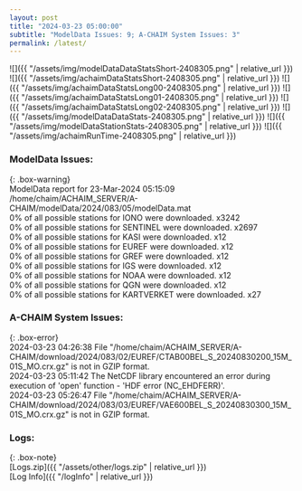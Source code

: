 ```yaml
---
layout: post
title: "2024-03-23 05:00:00"
subtitle: "ModelData Issues: 9; A-CHAIM System Issues: 3"
permalink: /latest/
---
```


![]({{ "/assets/img/modelDataDataStatsShort-2408305.png" | relative_url }})
![]({{ "/assets/img/achaimDataStatsShort-2408305.png" | relative_url }})
![]({{ "/assets/img/achaimDataStatsLong00-2408305.png" | relative_url }})
![]({{ "/assets/img/achaimDataStatsLong01-2408305.png" | relative_url }})
![]({{ "/assets/img/achaimDataStatsLong02-2408305.png" | relative_url }})
![]({{ "/assets/img/modelDataDataStats-2408305.png" | relative_url }})
![]({{ "/assets/img/modelDataStationStats-2408305.png" | relative_url }})
![]({{ "/assets/img/achaimRunTime-2408305.png" | relative_url }})


### ModelData Issues:  
  
{: .box-warning}  
 ModelData report for 23-Mar-2024 05:15:09   
 /home/chaim/ACHAIM_SERVER/A-CHAIM/modelData/2024/083/05/modelData.mat   
 0% of all possible stations for IONO were downloaded. x3242   
 0% of all possible stations for SENTINEL were downloaded. x2697   
 0% of all possible stations for KASI were downloaded. x12   
 0% of all possible stations for EUREF were downloaded. x12   
 0% of all possible stations for GREF were downloaded. x12   
 0% of all possible stations for IGS were downloaded. x12   
 0% of all possible stations for NOAA were downloaded. x12   
 0% of all possible stations for QGN were downloaded. x12   
 0% of all possible stations for KARTVERKET were downloaded. x27   
  
### A-CHAIM System Issues:  
  
{: .box-error}  
2024-03-23 04:26:38 File "/home/chaim/ACHAIM_SERVER/A-CHAIM/download/2024/083/02/EUREF/CTAB00BEL_S_20240830200_15M_01S_MO.crx.gz" is not in GZIP format.  
2024-03-23 05:11:42 The NetCDF library encountered an error during execution of 'open' function - 'HDF error (NC_EHDFERR)'.  
2024-03-23 05:26:47 File "/home/chaim/ACHAIM_SERVER/A-CHAIM/download/2024/083/03/EUREF/VAE600BEL_S_20240830300_15M_01S_MO.crx.gz" is not in GZIP format.  

### Logs:  
  
{: .box-note}  
[Logs.zip]({{ "/assets/other/logs.zip" | relative_url }})  
[Log Info]({{ "/logInfo" | relative_url }})  
